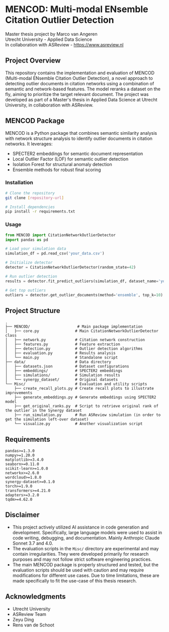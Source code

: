 # MENCOD: Multi-modal ENsemble Citation Outlier Detection
Master thesis project by Marco van Angeren  
Utrecht University - Applied Data Science  
In collaboration with ASReview - https://www.asreview.nl

## Project Overview
This repository contains the implementation and evaluation of MENCOD (Multi-modal ENsemble Citation Outlier Detection), a novel approach to detecting outlier documents in citation networks using a combination of semantic and network-based features. The model reranks a dataset on the fly, aiming to prioritize the target relevant document. The project was developed as part of a Master's thesis in Applied Data Science at Utrecht University, in collaboration with ASReview.

## MENCOD Package
MENCOD is a Python package that combines semantic similarity analysis with network structure analysis to identify outlier documents in citation networks. It leverages:
- SPECTER2 embeddings for semantic document representation
- Local Outlier Factor (LOF) for semantic outlier detection
- Isolation Forest for structural anomaly detection
- Ensemble methods for robust final scoring

### Installation
```bash
# Clone the repository
git clone [repository-url]

# Install dependencies
pip install -r requirements.txt
```

### Usage
```python
from MENCOD import CitationNetworkOutlierDetector
import pandas as pd

# Load your simulation data
simulation_df = pd.read_csv('your_data.csv')

# Initialize detector
detector = CitationNetworkOutlierDetector(random_state=42)

# Run outlier detection
results = detector.fit_predict_outliers(simulation_df, dataset_name='your_dataset')

# Get top outliers
outliers = detector.get_outlier_documents(method='ensemble', top_k=10)
```

## Project Structure
```
.
├── MENCOD/                     # Main package implementation
│   ├── core.py                # Main CitationNetworkOutlierDetector class
│   ├── network.py             # Citation network construction
│   ├── features.py            # Feature extraction
│   ├── detection.py           # Outlier detection algorithms
│   ├── evaluation.py          # Results analysis
│   └── main.py                # Standalone script
├── data/                      # Data directory
│   ├── datasets.json          # Dataset configurations
│   ├── embeddings/            # SPECTER2 embeddings
│   ├── simulations/           # Simulation results
│   └── synergy_dataset/       # Original datasets
└── Misc/                      # Evaluation and utility scripts
    ├── create_recall_plots.py # Create recall plots to illustrate improvements
    ├── generate_embeddings.py # Generate embeddings using SPECTER2 model
    ├── get_original_ranks.py  # Script to retrieve original rank of the outlier in the Synergy dataset
    ├── run_simulation.py      # Run ASReview simulation (in order to get the simulation left-over dataset)
    └── visualize.py           # Another visualization script
```

## Requirements
```
pandas>=1.3.0
numpy>=1.20.0
matplotlib>=3.4.0
seaborn>=0.11.0
scikit-learn>=1.0.0
networkx>=2.6.0
wordcloud>=1.8.0
synergy-dataset>=0.1.0
torch>=1.9.0
transformers>=4.21.0
adapters>=3.2.0
tqdm>=4.62.0
```

## Disclaimer
- This project actively utilized AI assistance in code generation and development. Specifically, large language models were used to assist in code writing, debugging, and documentation. Mainly Anthropic Claude Sonnet 3.7 and 4.0.
- The evaluation scripts in the `Misc/` directory are experimental and may contain irregularities. They were developed primarily for research purposes and may not follow strict software engineering practices.
- The main MENCOD package is properly structured and tested, but the evaluation scripts should be used with caution and may require modifications for different use cases. Due to time limitations, these are made specifically to fit the use-case of this thesis research.

## Acknowledgments
- Utrecht University
- ASReview Team
- Zeyu Ding
- Rens van de Schoot
